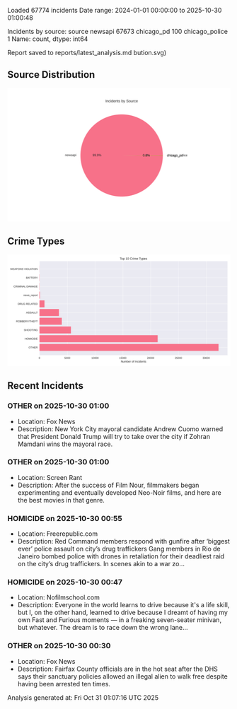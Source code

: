
Loaded 67774 incidents
Date range: 2024-01-01 00:00:00 to 2025-10-30 01:00:48

Incidents by source:
source
newsapi           67673
chicago_pd          100
chicago_police        1
Name: count, dtype: int64

Report saved to reports/latest_analysis.md
bution.svg)

## Source Distribution
![Source Distribution](images/source_distribution.svg)

## Crime Types
![Crime Types](images/crime_types.svg)

## Recent Incidents

### OTHER on 2025-10-30 01:00
- Location: Fox News
- Description: New York City mayoral candidate Andrew Cuomo warned that President Donald Trump will try to take over the city if Zohran Mamdani wins the mayoral race.


### OTHER on 2025-10-30 01:00
- Location: Screen Rant
- Description: After the success of Film Nour, filmmakers began experimenting and eventually developed Neo-Noir films, and here are the best movies in that genre.


### HOMICIDE on 2025-10-30 00:55
- Location: Freerepublic.com
- Description: Red Command members respond with gunfire after ‘biggest ever’ police assault on city’s drug traffickers Gang members in Rio de Janeiro bombed police with drones in retaliation for their deadliest raid on the city’s drug traffickers. In scenes akin to a war zo…


### HOMICIDE on 2025-10-30 00:47
- Location: Nofilmschool.com
- Description: Everyone in the world learns to drive because it's a life skill, but I, on the other hand, learned to drive because I dreamt of having my own Fast and Furious moments — in a freaking seven-seater minivan, but whatever. The dream is to race down the wrong lane…


### OTHER on 2025-10-30 00:30
- Location: Fox News
- Description: Fairfax County officials are in the hot seat after the DHS says their sanctuary policies allowed an illegal alien to walk free despite having been arrested ten times.

Analysis generated at: Fri Oct 31 01:07:16 UTC 2025
